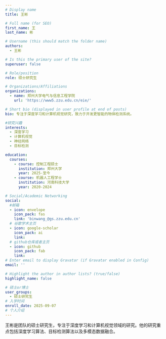 ```yaml
---
# Display name
title: 王彬

# Full name (for SEO)
first_name: 王
last_name: 彬

# Username (this should match the folder name)
authors:
  - 王彬

# Is this the primary user of the site?
superuser: false

# Role/position
role: 硕士研究生

# Organizations/Affiliations
organizations:
  - name: 郑州大学电气与信息工程学院
    url: 'https://www5.zzu.edu.cn/eie/'

# Short bio (displayed in user profile at end of posts)
bio: 专注于深度学习和计算机视觉研究，致力于开发更智能的物体检测系统。

#研究兴趣
interests:
  - 深度学习
  - 计算机视觉
  - 神经网络
  - 目标检测

education:
  courses:
    - course: 控制工程硕士
      institution: 郑州大学
      year: 2025-至今
    - course: 机器人工程学士
      institution: 河南科技大学
      year: 2020-2024

# Social/Academic Networking
social:
  #邮箱
  - icon: envelope
    icon_pack: fas
    link: 'binwang_@gs.zzu.edu.cn'
  # 谷歌学术主页
  - icon: google-scholar
    icon_pack: ai
    link: 
  # github仓库或者主页
  - icon: github
    icon_pack: fab
    link: 
# Enter email to display Gravatar (if Gravatar enabled in Config)
email: ''

# Highlight the author in author lists? (true/false)
highlight_name: false

# 硕士or博士
user_groups:
  - 硕士研究生
# 入学时间
enroll_date: 2025-09-07
# 个人介绍
---
```

王彬是团队的硕士研究生，专注于深度学习和计算机视觉领域的研究。他的研究重点包括深度学习算法、目标检测算法以及多模态数据融合。
